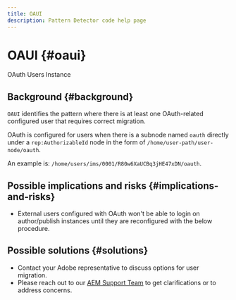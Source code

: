 ```yaml
---
title: OAUI
description: Pattern Detector code help page
---
```


# OAUI {#oaui}

OAuth Users Instance

## Background {#background}

`OAUI` identifies the pattern where there is at least one OAuth-related configured user that requires correct migration.

OAuth is configured for users when there is a subnode named `oauth` directly under a `rep:AuthorizableId` node in the form of `/home/user-path/user-node/oauth`.

An example is: `/home/users/ims/0001/R80w6XaUCBq3jHE47xDN/oauth`.

## Possible implications and risks {#implications-and-risks}

* External users configured with OAuth won't be able to login on author/publish instances until they are reconfigured with the below procedure.

## Possible solutions {#solutions}

* Contact your Adobe representative to discuss options for user migration.
* Please reach out to our [AEM Support Team](https://helpx.adobe.com/enterprise/using/support-for-experience-cloud.html) to get clarifications or to address concerns.
